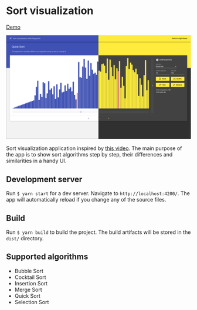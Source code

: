 # Sort visualization

[Demo](https://egorgrodno.github.io/sort-visualization/)

![Preview](./preview.png)

Sort visualization application inspired by [this video](https://www.youtube.com/watch?v=kPRA0W1kECg). The main purpose of the app is to show sort algorithms step by step, their differences and similarities in a handy UI.

## Development server

Run `$ yarn start` for a dev server. Navigate to `http://localhost:4200/`. The app will automatically reload if you change any of the source files.

## Build

Run `$ yarn build` to build the project. The build artifacts will be stored in the `dist/` directory.

## Supported algorithms

- Bubble Sort
- Cocktail Sort
- Insertion Sort
- Merge Sort
- Quick Sort
- Selection Sort
